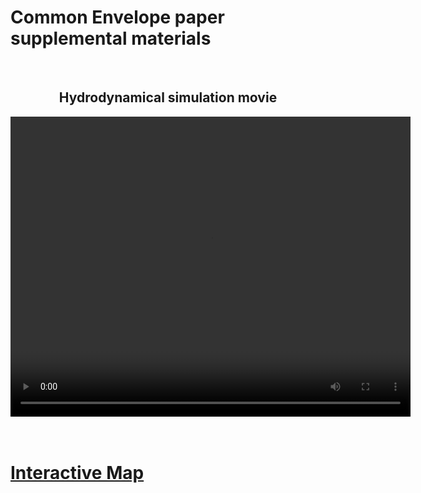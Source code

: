# Common Envelope paper supplemental materials


<br>
<center>
<h2>
Hydrodynamical simulation movie
</h2>
<video width="640" height="480" controls>
<source src="hydro_sim_q0pt1_erho0pt47_movie.mp4" type="video/mp4">
</video>
</center>
<br>
<br>

<hgroup id="d3o"><h1>
	<a href="logmdot3_fit_to_runs_g43.html" class="btn">Interactive Map</a>
	</hgroup>
